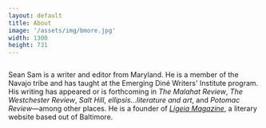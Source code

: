 ```yaml
---
layout: default
title: About
image: '/assets/img/bmore.jpg'
width: 1300
height: 731
---
```


<div class="column col-7 col-sm-12 content animated fadeIn">
<div class="wrapper">

  <p>Sean Sam is a writer and editor from Maryland. He is a member of the Navajo tribe and has taught at the Emerging Diné Writers' Institute program. His writing has appeared or is forthcoming in <em>The Malahat Review</em>, <em>The Westchester Review</em>, <em>Salt Hill</em>, <em>ellipsis…literature and art</em>, and <em>Potomac Review</em>&mdash;among other places. He is a founder of <a href="https://www.ligeiamagazine.com" target="_blank"><em>Ligeia Magazine</em></a>, a literary website based out of Baltimore.</p>

</div>
</div>
